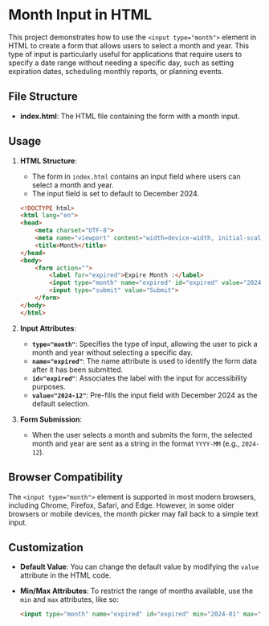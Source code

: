 # Month Input in HTML

This project demonstrates how to use the `<input type="month">` element in HTML to create a form that allows users to select a month and year. This type of input is particularly useful for applications that require users to specify a date range without needing a specific day, such as setting expiration dates, scheduling monthly reports, or planning events.

## File Structure

- **index.html**: The HTML file containing the form with a month input.

## Usage

1. **HTML Structure**:
    - The form in `index.html` contains an input field where users can select a month and year.
    - The input field is set to default to December 2024.

    ```html
    <!DOCTYPE html>
    <html lang="en">
    <head>
        <meta charset="UTF-8">
        <meta name="viewport" content="width=device-width, initial-scale=1.0">
        <title>Month</title>
    </head>
    <body>
        <form action="">
            <label for="expired">Expire Month :</label>
            <input type="month" name="expired" id="expired" value="2024-12">
            <input type="submit" value="Submit">
        </form>
    </body>
    </html>
    ```

2. **Input Attributes**:
    - **`type="month"`**: Specifies the type of input, allowing the user to pick a month and year without selecting a specific day.
    - **`name="expired"`**: The name attribute is used to identify the form data after it has been submitted.
    - **`id="expired"`**: Associates the label with the input for accessibility purposes.
    - **`value="2024-12"`**: Pre-fills the input field with December 2024 as the default selection.

3. **Form Submission**:
    - When the user selects a month and submits the form, the selected month and year are sent as a string in the format `YYYY-MM` (e.g., `2024-12`).

## Browser Compatibility

The `<input type="month">` element is supported in most modern browsers, including Chrome, Firefox, Safari, and Edge. However, in some older browsers or mobile devices, the month picker may fall back to a simple text input.

## Customization

- **Default Value**: You can change the default value by modifying the `value` attribute in the HTML code.
- **Min/Max Attributes**: To restrict the range of months available, use the `min` and `max` attributes, like so:
  
    ```html
    <input type="month" name="expired" id="expired" min="2024-01" max="2024-12" value="2024-12">
    ```
